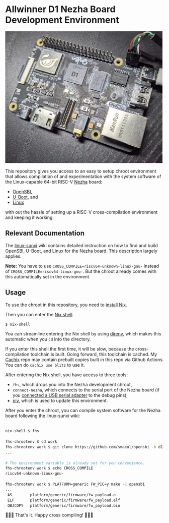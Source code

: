 # Allwinner D1 Nezha Board Development Environment

![Board](./doc/nezha.webp)

This repository gives you access to an easy to setup chroot
environment that allows compilation of and experimentation with the
system software of the Linux-capable 64-bit RISC-V
[Nezha](https://liliputing.com/2021/05/nezha-is-a-99-single-board-pc-with-a-risc-v-processor.html)
board:

- [OpenSBI](https://github.com/riscv/opensbi),
- [U-Boot](https://www.denx.de/wiki/U-Boot), and
- [Linux](https://www.kernel.org/)

with out the hassle of setting up a RISC-V cross-compilation
environment and keeping it working.

## Relevant Documentation

The
[linux-sunxi](https://linux-sunxi.org/Allwinner_Nezha#Manual_build)
wiki contains detailed instruction on how to find and build OpenSBI,
U-Boot, and Linux for the Nezha board. This description largely
applies.

**Note:** You have to use `CROSS_COMPILE=riscv64-unknown-linux-gnu-`
instead of `CROSS_COMPILE=riscv64-linux-gnu-`. But the chroot already
comes with this automatically set in the environment.

## Usage

To use the chroot in this repository, you need to [install
Nix](https://nixos.org/download.html).

Then you can enter the [Nix
shell](https://ghedam.at/15978/an-introduction-to-nix-shell).

```sh
$ nix-shell
```

You can streamline entering the Nix shell by using
[direnv](https://direnv.net/), which makes this automatic when you
`cd` into the directory.

If you enter this shell the first time, it will be slow, because the
cross-compilation toolchain is built. Going forward, this toolchain is
cached. My [Cachix](https://www.cachix.org/) repo may contain prebuilt
copies built in this repo via Github Actions. You can do `cachix use
blitz` to use it.

After entering the Nix shell, you have access to three tools:

- `fhs`, which drops you into the Nezha development chroot,
- `connect-nezha`, which connects to the serial port of the Nezha
  board (if you [connected a USB serial
  adapter](https://linux-sunxi.org/Allwinner_Nezha#Adding_a_serial_port)
  to the debug pins),
- [niv](https://github.com/nmattia/niv), which is used to update this
  environment.

After you enter the chroot, you can compile system software for the
Nezha board following the linux-sunxi wiki:

```sh

nix-shell $ fhs

fhs-chrootenv $ cd work
fhs-chrootenv work $ git clone https://github.com/smaeul/opensbi -b d1-wip
...

# The environment variable is already set for you convenience.
fhs-chrootenv work $ echo CROSS_COMPILE
riscv64-unknown-linux-gnu-

fhs-chrootenv work $ PLATFORM=generic FW_PIC=y make -C opensbi
...
 AS        platform/generic/firmware/fw_payload.o
 ELF       platform/generic/firmware/fw_payload.elf
 OBJCOPY   platform/generic/firmware/fw_payload.bin
```

🚀🚀🚀 That's it. Happy cross compiling! 🚀🚀🚀
